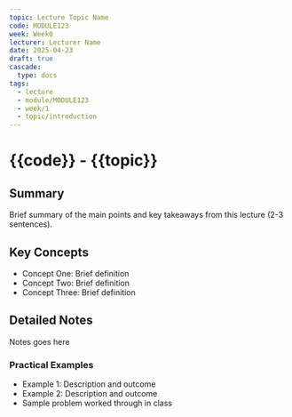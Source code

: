 ```yaml
---
topic: Lecture Topic Name
code: MODULE123
week: Week0
lecturer: Lecturer Name
date: 2025-04-23
draft: true
cascade:
  type: docs
tags:
  - lecture
  - module/MODULE123
  - week/1
  - topic/introduction
---
```

# {{code}} - {{topic}}
## Summary
Brief summary of the main points and key takeaways from this lecture (2-3 sentences).
## Key Concepts
- Concept One: Brief definition
- Concept Two: Brief definition
- Concept Three: Brief definition
## Detailed Notes
Notes goes here
### Practical Examples
- Example 1: Description and outcome
- Example 2: Description and outcome
- Sample problem worked through in class